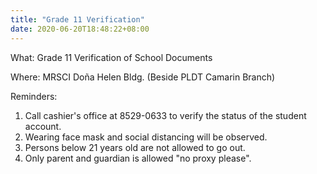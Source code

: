 ```yaml
---
title: "Grade 11 Verification"
date: 2020-06-20T18:48:22+08:00
---
```


What: Grade 11 Verification of School Documents

Where: MRSCI Doña Helen Bldg. (Beside PLDT Camarin Branch)

Reminders:
1. Call cashier's office at 8529-0633 to verify the status of the student account.
2. Wearing face mask and social distancing will be observed.
3. Persons below 21 years old are not allowed to go out.
4. Only parent and guardian is allowed "no proxy please".
